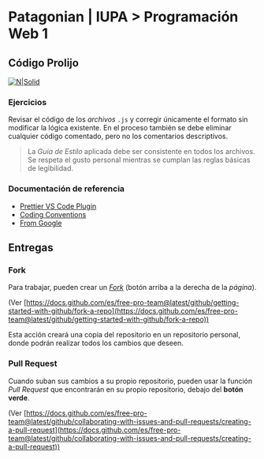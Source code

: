 # Patagonian | IUPA > Programación Web 1

## Código Prolijo

[![N|Solid](https://i.ibb.co/Lx0x9VH/iupa.png)](https://iupa.edu.ar/campus/login/index.php)

### Ejercicios

Revisar el código de los _archivos_ `.js` y corregir únicamente el formato
sin modificar la lógica existente. En el proceso también se debe
eliminar cualquier código comentado, pero no los comentarios descriptivos.

> La _Guía de Estilo_ aplicada debe ser consistente en todos los
> archivos. Se respeta el gusto personal mientras se cumplan las reglas
> básicas de legibilidad.

### Documentación de referencia

- [Prettier VS Code Plugin](https://marketplace.visualstudio.com/items?itemName=esbenp.prettier-vscode)
- [Coding Conventions](https://developer.mozilla.org/en-US/docs/MDN/Guidelines/Code_guidelines/JavaScript)
- [From Google](https://google.github.io/styleguide/jsguide.html)

## Entregas

### Fork

Para trabajar, pueden crear un _[Fork](https://docs.github.com/es/free-pro-team@latest/github/getting-started-with-github/fork-a-repohttps://docs.github.com/es/free-pro-team@latest/github/getting-started-with-github/fork-a-repo)_
(botón arriba a la derecha de la _página_).

(Ver [https://docs.github.com/es/free-pro-team@latest/github/getting-started-with-github/fork-a-repo](https://docs.github.com/es/free-pro-team@latest/github/getting-started-with-github/fork-a-repo))

Esta acción creará una copia del repositorio en un repositorio
personal, donde podrán realizar todos los cambios que deseen.

### Pull Request

Cuando suban sus cambios a su propio repositorio, pueden
usar la función _Pull Request_ que encontrarán en su propio
repositorio, debajo del **botón verde**.

(Ver [https://docs.github.com/es/free-pro-team@latest/github/collaborating-with-issues-and-pull-requests/creating-a-pull-request](https://docs.github.com/es/free-pro-team@latest/github/collaborating-with-issues-and-pull-requests/creating-a-pull-request))
